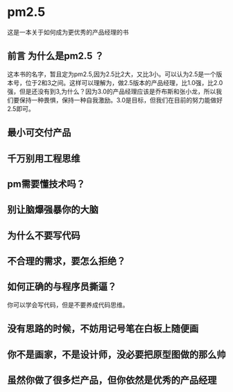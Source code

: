 # pm2.5
这是一本关于如何成为更优秀的产品经理的书

## 前言 为什么是pm2.5 ？

这本书的名字，暂且定为pm2.5,因为2.5比2大，又比3小。可以认为2.5是一个版本号，位于2和3之间。这样可以理解为，做2.5版本的产品经理，比1.0强，比2.0强，但是还没有到3,为什么？因为3.0的产品经理应该是乔布斯和张小龙，所以我们要保持一种畏惧，保持一种自我激励。3.0是目标，但我们在目前的努力能做好2.5即可。

## 最小可交付产品

## 千万别用工程思维

## pm需要懂技术吗？

## 别让脑爆强暴你的大脑

## 为什么不要写代码

## 不合理的需求，要怎么拒绝？

## 如何正确的与程序员撕逼？

你可以学会写代码，但是不要养成代码思维。

## 没有思路的时候，不妨用记号笔在白板上随便画

## 你不是画家，不是设计师，没必要把原型图做的那么帅

## 虽然你做了很多烂产品，但你依然是优秀的产品经理
